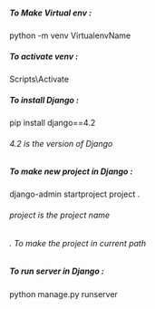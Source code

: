 ##### To Make Virtual env :

python -m venv VirtualenvName

##### To activate venv :

Scripts\Activate

##### To install Django :

pip install django==4.2

###### 4.2 is the version of Django



##### To make new project in Django :

django-admin startproject project .

###### project is the project name

###### . To make the project in current path



##### To run server in Django :

python manage.py runserver



